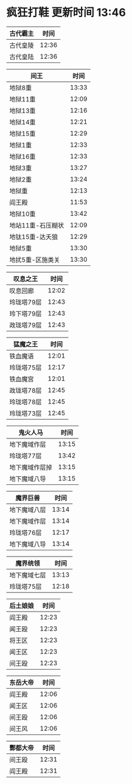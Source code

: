 # 疯狂打鞋 更新时间 13:46

| 古代霸主   | 时间    |
|--------|-------|
| 古代皇陵 | 12:36 |
| 古代皇陆 | 12:36 |

| 间王   | 时间    |
|--------|-------|
| 地狱8重 | 13:33 |
| 地狱11重 | 12:09 |
| 地狱13重 | 12:16 |
| 地狱14重 | 12:21 |
| 地狱15重 | 12:29 |
| 地狱1重 | 12:33 |
| 地狱16重 | 12:33 |
| 地狱3重 | 13:27 |
| 地狱2重 | 13:24 |
| 地狱重 | 12:13 |
| 阎王殿 | 11:53 |
| 地狱10重 | 13:42 |
| 地站11重-石压糊状 | 12:09 |
| 地钛15重-达夭狼 | 12:29 |
| 地狱5重 | 13:30 |
| 地扰5重-区施类关 | 13:30 |

| 叹息之王   | 时间    |
|--------|-------|
| 叹息回廊 | 12:02 |
| 玲珑塔79层 | 12:43 |
| 玲下塔79层 | 12:43 |
| 政珑塔79层 | 12:43 |

| 猛魔之王   | 时间    |
|--------|-------|
| 铁血魔语 | 12:01 |
| 玲珑塔75层 | 12:17 |
| 铁血魔宫 | 12:01 |
| 政珑塔78层 | 12:45 |
| 玲珑塔78层 | 12:45 |
| 玲珑塔73层 | 12:45 |

| 鬼火人马   | 时间    |
|--------|-------|
| 地下魔域作层 | 13:15 |
| 玲珑塔77层 | 13:42 |
| 地下魔域作层掉 | 13:15 |
| 地下魔域八导 | 13:15 |

| 魔界巨兽   | 时间    |
|--------|-------|
| 地下魔域八层 | 13:14 |
| 地下魔域作层 | 13:14 |
| 玲珑塔76层 | 12:17 |
| 地下魔域八导 | 13:14 |

| 魔界统领   | 时间    |
|--------|-------|
| 地下魔域七层 | 13:13 |
| 玲珑塔75层 | 12:18 |

| 后土娘娘   | 时间    |
|--------|-------|
| 阎王殿 | 12:23 |
| 闻王殴 | 12:23 |
| 将王区 | 12:23 |
| 闻王区 | 12:23 |
| 间王殴 | 12:23 |

| 东岳大帝   | 时间    |
|--------|-------|
| 阎王殿 | 12:06 |
| 闻王区 | 12:06 |
| 间王殴 | 12:06 |
| 间王风 | 12:06 |

| 酆都大帝   | 时间    |
|--------|-------|
| 间王殴 | 12:31 |
| 阎王殿 | 12:31 |